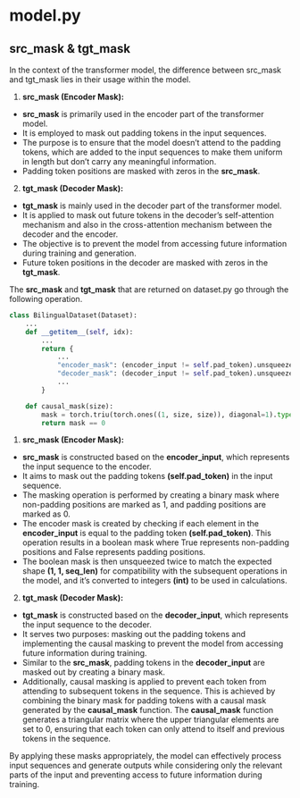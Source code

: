 # model.py
## src_mask & tgt_mask
In the context of the transformer model, the difference between src_mask and tgt_mask lies in their usage within the model.

1. **src_mask (Encoder Mask):**    
- **src_mask** is primarily used in the encoder part of the transformer model.  
- It is employed to mask out padding tokens in the input sequences.  
- The purpose is to ensure that the model doesn’t attend to the padding tokens, which are added to the input sequences to make them uniform in length but don’t carry any meaningful information.  
- Padding token positions are masked with zeros in the **src_mask**.  

2. **tgt_mask (Decoder Mask):**    
- **tgt_mask** is mainly used in the decoder part of the transformer model.  
- It is applied to mask out future tokens in the decoder’s self-attention mechanism and also in the cross-attention mechanism between the decoder and the encoder.    
- The objective is to prevent the model from accessing future information during training and generation.  
- Future token positions in the decoder are masked with zeros in the **tgt_mask**.


The **src_mask** and **tgt_mask** that are returned on dataset.py go through the following operation.

```py
class BilingualDataset(Dataset):
    ...
    def __getitem__(self, idx):
        ...
        return {
            ...
            "encoder_mask": (encoder_input != self.pad_token).unsqueeze(0).unsqueeze(0).int(), # (1, 1, seq_len)
            "decoder_mask": (decoder_input != self.pad_token).unsqueeze(0).int() & causal_mask(decoder_input.size(0)), # (1, seq_len) & (1, seq_len, seq_len)
            ...
        }

    def causal_mask(size):
        mask = torch.triu(torch.ones((1, size, size)), diagonal=1).type(torch.int)
        return mask == 0
```

1. **src_mask (Encoder Mask):**  
- **src_mask** is constructed based on the **encoder_input**, which represents the input sequence to the encoder.  
- It aims to mask out the padding tokens **(self.pad_token)** in the input sequence.  
- The masking operation is performed by creating a binary mask where non-padding positions are marked as 1, and padding positions are marked as 0.  
- The encoder mask is created by checking if each element in the **encoder_input** is equal to the padding token **(self.pad_token)**. This operation results in a boolean mask where True represents non-padding positions and False represents padding positions.
- The boolean mask is then unsqueezed twice to match the expected shape **(1, 1, seq_len)** for compatibility with the subsequent operations in the model, and it’s converted to integers **(int)** to be used in calculations.

2. **tgt_mask (Decoder Mask):**  
- **tgt_mask** is constructed based on the **decoder_input**, which represents the input sequence to the decoder.
- It serves two purposes: masking out the padding tokens and implementing the causal masking to prevent the model from accessing future information during training.  
- Similar to the **src_mask**, padding tokens in the **decoder_input** are masked out by creating a binary mask.  
- Additionally, causal masking is applied to prevent each token from attending to subsequent tokens in the sequence. This is achieved by combining the binary mask for padding tokens with a causal mask generated by the **causal_mask** function. The **causal_mask** function generates a triangular matrix where the upper triangular elements are set to 0, ensuring that each token can only attend to itself and previous tokens in the sequence.

By applying these masks appropriately, the model can effectively process input sequences and generate outputs while considering only the relevant parts of the input and preventing access to future information during training.











